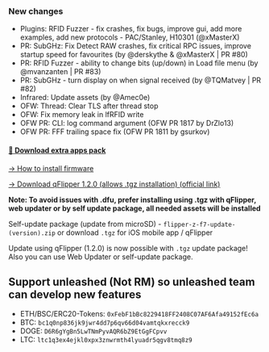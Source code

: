### New changes
* Plugins: RFID Fuzzer - fix crashes, fix bugs, improve gui, add more examples, add new protocols - PAC/Stanley, H10301 (@xMasterX)
* PR: SubGHz: Fix Detect RAW crashes, fix critical RPC issues, improve startup speed for favourites (by @derskythe & @xMasterX | PR #80)
* PR: RFID Fuzzer - ability to change bits (up/down) in Load file menu (by @mvanzanten | PR #83)
* PR: SubGHz - turn display on when signal received (by @TQMatvey | PR #82)
* Infrared: Update assets (by @Amec0e)
* OFW: Thread: Clear TLS after thread stop
* OFW: Fix memory leak in lfRFID write
* OFW PR: CLI: log command argument (OFW PR 1817 by DrZlo13)
* OFW PR: FFF trailing space fix (OFW PR 1811 by gsurkov)

#### [🎲 Download extra apps pack](https://download-directory.github.io/?url=https://github.com/UberGuidoZ/Flipper/tree/main/Applications/Unleashed)

[-> How to install firmware](https://github.com/Eng1n33r/flipperzero-firmware/blob/dev/documentation/HowToInstall.md)

[-> Download qFlipper 1.2.0 (allows .tgz installation) (official link)](https://update.flipperzero.one/builds/qFlipper/1.2.0/)

**Note: To avoid issues with .dfu, prefer installing using .tgz with qFlipper, web updater or by self update package, all needed assets will be installed**

Self-update package (update from microSD) - `flipper-z-f7-update-(version).zip` or download `.tgz` for iOS mobile app / qFlipper

Update using qFlipper (1.2.0) is now possible with `.tgz` update package! Also you can use Web Updater or self-update package.


## Support unleashed (Not RM) so unleashed team can develop new features
* ETH/BSC/ERC20-Tokens: `0xFebF1bBc8229418FF2408C07AF6Afa49152fEc6a`
* BTC: `bc1q0np836jk9jwr4dd7p6qv66d04vamtqkxrecck9`
* DOGE: `D6R6gYgBn5LwTNmPyvAQR6bZ9EtGgFCpvv`
* LTC: `ltc1q3ex4ejkl0xpx3znwrmth4lyuadr5qgv8tmq8z9`
